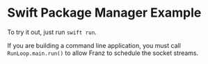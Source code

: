 # Swift Package Manager Example

To try it out, just run `swift run`.

If you are building a command line application, you must call `RunLoop.main.run()` to allow Franz to schedule the socket streams.
